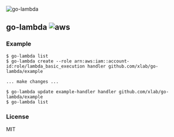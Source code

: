 ![go-lambda](http://cl.ly/3a3V312h102e/go-lamda-gh.png)

## go-lambda ![aws](https://d0.awsstatic.com/logos/aws/AWS_Logo_PoweredBy_127px.png)

### Example

```
$ go-lambda list
$ go-lambda create --role arn:aws:iam::account-id:role/lambda_basic_execution handler github.com/xlab/go-lambda/example

... make changes ...

$ go-lambda update example-handler handler github.com/xlab/go-lambda/example
$ go-lambda list
```

### License

MIT
